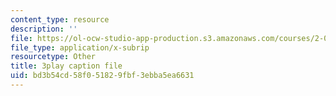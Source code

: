 ```yaml
---
content_type: resource
description: ''
file: https://ol-ocw-studio-app-production.s3.amazonaws.com/courses/2-003sc-engineering-dynamics-fall-2011/bd3b54cd58f051829fbf3ebba5ea6631_wzEqF_UQkks.vtt
file_type: application/x-subrip
resourcetype: Other
title: 3play caption file
uid: bd3b54cd-58f0-5182-9fbf-3ebba5ea6631
---
```

